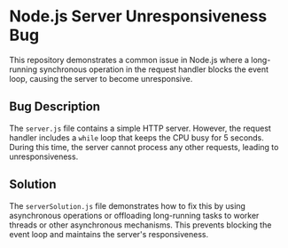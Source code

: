 # Node.js Server Unresponsiveness Bug

This repository demonstrates a common issue in Node.js where a long-running synchronous operation in the request handler blocks the event loop, causing the server to become unresponsive.

## Bug Description

The `server.js` file contains a simple HTTP server.  However, the request handler includes a `while` loop that keeps the CPU busy for 5 seconds.  During this time, the server cannot process any other requests, leading to unresponsiveness.

## Solution

The `serverSolution.js` file demonstrates how to fix this by using asynchronous operations or offloading long-running tasks to worker threads or other asynchronous mechanisms. This prevents blocking the event loop and maintains the server's responsiveness.